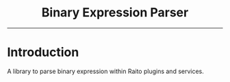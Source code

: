 <h1 align="center">
  Binary Expression Parser
</h1>

<p align="center">
</p>

<hr/>

# Introduction
A library to parse binary expression within Raito plugins and services.
